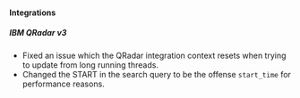 
#### Integrations
##### IBM QRadar v3
- Fixed an issue which the QRadar integration context resets when trying to update from long running threads.
- Changed the START in the search query to be the offense `start_time` for performance reasons.
